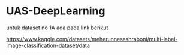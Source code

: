 # UAS-DeepLearning

untuk dataset no 1A ada pada link berikut 

https://www.kaggle.com/datasets/meherunnesashraboni/multi-label-image-classification-dataset/data

